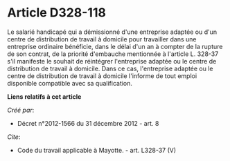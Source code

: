 # Article D328-118

Le salarié handicapé qui a démissionné d'une entreprise adaptée ou d'un centre de distribution de travail à domicile pour
travailler dans une entreprise ordinaire bénéficie, dans le délai d'un an à compter de la rupture de son contrat, de la
priorité d'embauche mentionnée à l'article L. 328-37 s'il manifeste le souhait de réintégrer l'entreprise adaptée ou le
centre de distribution de travail à domicile. Dans ce cas, l'entreprise adaptée ou le centre de distribution de travail à
domicile l'informe de tout emploi disponible compatible avec sa qualification.

**Liens relatifs à cet article**

_Créé par_:

  - Décret n°2012-1566 du 31 décembre 2012 - art. 8

_Cite_:

  - Code du travail applicable à Mayotte. - art. L328-37 (V)
